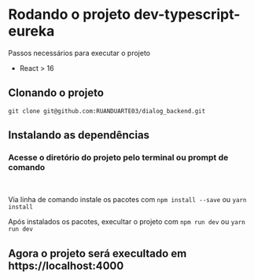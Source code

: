 # Rodando o projeto dev-typescript-eureka

Passos necessários para executar o projeto

- React > 16

## Clonando o projeto

`git clone git@github.com:RUANDUARTE03/dialog_backend.git`

## Instalando as dependências

### Acesse o diretório do projeto pelo terminal ou prompt de comando

<br>

Via linha de comando instale os pacotes com
`npm install --save` ou `yarn install`
<br>

Após instalados os pacotes, execultar o projeto com `npm run dev` ou `yarn run dev`

## Agora o projeto será execultado em https://localhost:4000

<br>
